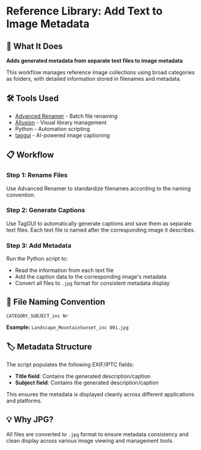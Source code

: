 # Reference Library: Add Text to Image Metadata

## 🎯 What It Does

**Adds generated metadata from separate text files to image metadata**

This workflow manages reference image collections using broad categories as folders, with detailed information stored in filenames and metadata.

## 🛠️ Tools Used

- [Advanced Renamer](https://www.advancedrenamer.com/) - Batch file renaming
- [Allusion](https://allusion-app.github.io/) - Visual library management
- Python - Automation scripting
- [taggui](https://github.com/jhc13/taggui) - AI-powered image captioning

## 📋 Workflow

### Step 1: Rename Files
Use Advanced Renamer to standardize filenames according to the naming convention.

### Step 2: Generate Captions
Use TagGUI to automatically generate captions and save them as separate text files. Each text file is named after the corresponding image it describes.

### Step 3: Add Metadata
Run the Python script to:
- Read the information from each text file
- Add the caption data to the corresponding image's metadata
- Convert all files to `.jpg` format for consistent metadata display

## 📝 File Naming Convention

```
CATEGORY_SUBJECT_inc Nr
```

**Example:** `Landscape_MountainSunset_inc 001.jpg`

## 🏷️ Metadata Structure

The script populates the following EXIF/IPTC fields:

- **Title field**: Contains the generated description/caption
- **Subject field**: Contains the generated description/caption

This ensures the metadata is displayed cleanly across different applications and platforms.

## 💡 Why JPG?

All files are converted to `.jpg` format to ensure metadata consistency and clean display across various image viewing and management tools.
